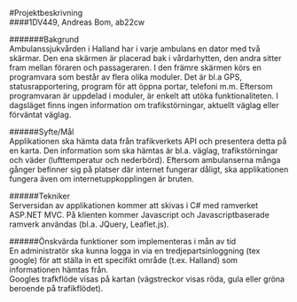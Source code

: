 #Projektbeskrivning   
####1DV449, Andreas Bom, ab22cw     
    
#######Bakgrund     
Ambulanssjukvården i Halland har i varje ambulans en dator med två skärmar. Den ena skärmen är placerad bak i vårdarhytten, den andra sitter fram mellan föraren och passageraren. I den främre skärmen körs en programvara som består av flera olika moduler. Det är bl.a GPS, statusrapportering, program för att öppna portar, telefoni m.m. Eftersom programvaran är uppdelad i moduler, är enkelt att utöka funktionaliteten. I dagsläget finns ingen information om trafikstörningar, aktuellt väglag eller förväntat väglag.    
    
######Syfte/Mål    
Applikationen ska hämta data från trafikverkets API och presentera detta på en karta. Den information som ska hämtas är bl.a. väglag, trafikstörningar och väder (lufttemperatur och nederbörd). Eftersom ambulanserna många gånger befinner sig på platser där internet fungerar dåligt, ska applikationen fungera även om internetuppkopplingen är bruten.     


######Tekniker    
Serversidan av applikationen kommer att skivas i C# med ramverket ASP.NET MVC. På klienten kommer Javascript och Javascriptbaserade ramverk användas (bl.a. JQuery, Leaflet.js). 
    
    
######Önskvärda funktioner som implementeras i mån av tid    
En administratör ska kunna logga in via en tredjepartsinloggning (tex google) för att ställa in ett specifikt område (t.ex. Halland) som informationen hämtas från.     
Googles trafkflöde visas på kartan (vägstreckor visas röda, gula eller gröna beroende på trafikflödet).   





